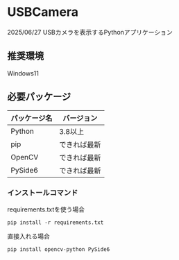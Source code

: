 # USBCamera
2025/06/27
USBカメラを表示するPythonアプリケーション

## 推奨環境
  Windows11

## 必要パッケージ
  |  パッケージ名  |  バージョン  |
  |  ---  |  ---  |
  |  Python  |  3.8以上  |
  |  pip  |  できれば最新  |
  |  OpenCV  |  できれば最新  |
  |  PySide6  |  できれば最新  |

### インストールコマンド
  requirements.txtを使う場合
  ```
  pip install -r requirements.txt
  ```

  直接入れる場合  
  ```
  pip install opencv-python PySide6
  ```
  

